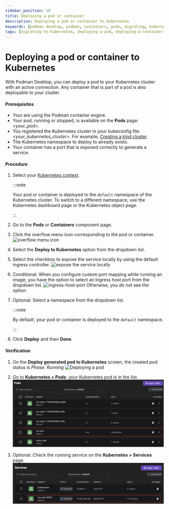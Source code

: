 ```yaml
---
sidebar_position: 10
title: Deploying a pod or container
description: Deploying a pod or container to Kubernetes
keywords: [podman desktop, podman, containers, pods, migrating, kubernetes]
tags: [migrating-to-kubernetes, deploying-a-pod, deploying-a-container]
---
```


# Deploying a pod or container to Kubernetes

With Podman Desktop, you can deploy a pod to your Kubernetes cluster with an active connection. Any container that is part of a pod is also deployable to your cluster.

#### Prerequisites

- Your are using the Podman container engine.
- Your pod, running or stopped, is available on the **Pods** page: _&lt;your_pod&gt;_.
- You registered the Kubernetes cluster in your kubeconfig file: _&lt;your_kubernetes_cluster&gt;_. For example, [Creating a kind cluster](/docs/kind/creating-a-kind-cluster).
- The Kubernetes namespace to deploy to already exists.
- Your container has a port that is exposed correctly to generate a service.

#### Procedure

1. Select your [Kubernetes context](/docs/kubernetes/viewing-and-selecting-current-kubernetes-context).

   :::note

   Your pod or container is deployed to the `default` namespace of the Kubernetes cluster. To switch to a different namespace, use the Kubernetes dashboard page or the Kubernetes object page.

   :::

1. Go to the **Pods** or **Containers** component page.
1. Click the overflow menu icon corresponding to the pod or container.
   ![overflow menu icon](img/overflow-menu-icon.png)
1. Select the **Deploy to Kubernetes** option from the dropdown list.
1. Select the checkbox to expose the service locally by using the default ingress controller.
   ![expose the service locally](img/expose-the-service-locally.png)
1. Conditional: When you configure custom port mapping while running an image, you have the option to select an Ingress host port from the dropdown list.
   ![ingress-host-port](img/ingress-host-port.png)
   Otherwise, you do not see the option.
1. Optional: Select a namespace from the dropdown list.

   :::note

   By default, your pod or container is deployed to the `default` namespace.

   :::

1. Click **Deploy** and then **Done**.

#### Verification

1. On the **Deploy generated pod to Kubernetes** screen, the created pod status is _Phase: Running_
   ![Deploying a pod](img/deploying-a-pod.png)

1. Go to **Kubernetes > Pods**: your Kubernetes pod is in the list.
   ![kube pod in the list](img/kube-pod-in-the-list.png)

1. Optional: Check the running service on the **Kubernetes > Services** page.
   ![running service](img/running-service.png)

